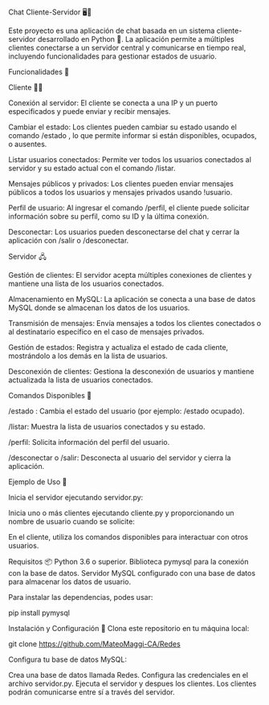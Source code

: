Chat Cliente-Servidor 🖥️💬

Este proyecto es una aplicación de chat basada en un sistema cliente-servidor desarrollado en Python 🐍. La aplicación permite a múltiples clientes conectarse a un servidor central y comunicarse en tiempo real, incluyendo funcionalidades para gestionar estados de usuario.

Funcionalidades 🚀

Cliente 🧑‍💻

Conexión al servidor: El cliente se conecta a una IP y un puerto especificados y puede enviar y recibir mensajes.

Cambiar el estado: Los clientes pueden cambiar su estado usando el comando /estado <estado>, lo que permite informar si están disponibles, ocupados, o ausentes. 

Listar usuarios conectados: Permite ver todos los usuarios conectados al servidor y su estado actual con el comando /listar.

Mensajes públicos y privados: Los clientes pueden enviar mensajes públicos a todos los usuarios y mensajes privados usando !usuario.

Perfil de usuario: Al ingresar el comando /perfil, el cliente puede solicitar información sobre su perfil, como su ID y la última conexión.

Desconectar: Los usuarios pueden desconectarse del chat y cerrar la aplicación con /salir o /desconectar.

Servidor 🖧

Gestión de clientes: El servidor acepta múltiples conexiones de clientes y mantiene una lista de los usuarios conectados.

Almacenamiento en MySQL: La aplicación se conecta a una base de datos MySQL donde se almacenan los datos de los usuarios.

Transmisión de mensajes: Envía mensajes a todos los clientes conectados o al destinatario específico en el caso de mensajes privados.

Gestión de estados: Registra y actualiza el estado de cada cliente, mostrándolo a los demás en la lista de usuarios.

Desconexión de clientes: Gestiona la desconexión de usuarios y mantiene actualizada la lista de usuarios conectados.

Comandos Disponibles 📜

/estado <estado>: Cambia el estado del usuario (por ejemplo: /estado ocupado).

/listar: Muestra la lista de usuarios conectados y su estado.

/perfil: Solicita información del perfil del usuario.

/desconectar o /salir: Desconecta al usuario del servidor y cierra la aplicación.

Ejemplo de Uso 📖

Inicia el servidor ejecutando servidor.py:

Inicia uno o más clientes ejecutando cliente.py y proporcionando un nombre de usuario cuando se solicite:

En el cliente, utiliza los comandos disponibles para interactuar con otros usuarios.

Requisitos 📦
Python 3.6 o superior.
Biblioteca pymysql para la conexión con la base de datos.
Servidor MySQL configurado con una base de datos para almacenar los datos de usuario.

Para instalar las dependencias, podes usar:

pip install pymysql

Instalación y Configuración 🔧
Clona este repositorio en tu máquina local:

git clone https://github.com/MateoMaggi-CA/Redes

Configura tu base de datos MySQL:

Crea una base de datos llamada Redes.
Configura las credenciales en el archivo servidor.py.
Ejecuta el servidor y despues los clientes. Los clientes podrán comunicarse entre sí a través del servidor.


